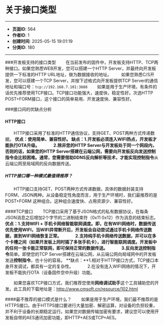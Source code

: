# 关于接口类型

---
- **页面ID**: 564
- **作者ID**: 1
- **创建时间**: 2025-05-15 19:01:19
- **分类ID**: 180
---

###开发板支持的接口类型
　　在当前发布的固件中，开发板支持HTTP、TCP两种接口。如果您熟悉WEB开发，您可以搭建一个HTTP Server，并最终向开发板提供一下标准的HTTP URL地址，做为数据接收的地址。
　　如果您熟悉C/S开发，您可以搭建一个TCP Server，并按下述格式向开发板提供TCP Server的通信地址和端口号：`tcp://192.168.7.101:3888`
　　如果是用于生产环境，有条件的话优先推荐使用TCP接口。TCP接口功能强大，速度快，稳定性好。次选HTTP POST+FORM接口，这个接口的简单易用、开发速度快、兼容性好。

###接口间的优缺点分析
#### HTTP接口
　　HTTP接口采用了标准的HTTP通信协议，支持GET、POST两种方式传递数据。
**优点：**使用简单、兼容性好。
**缺点：**1.开发板必须连入WIFI热点，开发板才能执行OTA升级。
　　　2.除非您的HTTP Server与开发板处于同一个网段内，否则的话，如果您的HTTP Server搭建在云端公网，需要向开发板反向发送**控制指令**会比较困难。通常，您需要借助DDNS反向解析等技术，才能实现**控制指令**从云端公网至局域网的反向数据传送。
   
##### HTTP接口哪一种模式最值得推荐？
　　HTTP接口支持GET、POST两种方式传递数据，具体的数据封装支持FORM、JSON两种。从设备稳定性角度而言，用于生产环境时，我们最推荐的是 POST+FORM 这种组合。这种组合速度快、占用资源少、兼容性好。
   

####TCP接口
　　TCP接口采用了基于JSON格式的私有数据协议，在每条JSON消息之后增加2个字节的二进制结束符（0x11 0x12）作为消息的结束标志。
**优点：**1.支持WIFI + 手机卡网络智能联网调度。即，在有WIFI网络时，数据传送优先使用WIFI，当WIFI异常断开后，开发板会自动尝试通过手机卡网络传送数据，直到WIFI网络恢复正常。
　　　2.支持纯手机卡网络传送数据，并可以在多个卡槽之间（如果开发板上同时插了多张手机卡），进行智能联网调度。开发板中的任何一张卡能正常联网，即可保持正常的数据传送。
　　　3.反向发送**控制指令**简单。即使您的TCP Server搭建在云端公网，从云端公网向局域网中的开发板发送**控制指令**，也十分的容易。
**缺点：**1.相对于HTTP接口方式，TCP接口本身开发调试，都具有一定的复杂性。
　　　2.在没有连入WIFI网络的情况下，开发板不能执行OTA（设备固件空中升级）功能。

　　如果您喜欢TCP接口方式，我们推荐您使用**网络调试助手**这个工具辅助您的开发。此工具的下载地址是：http://www.cmsoft.cn/resource/102.html
  
####最不推荐的接口模式是什么？
　　如果是用于生产环境，我们最不推荐的是HTTPS接口。由于HTTPS接口要进行大量加密、解密运算，对设备的负担较重，并不利于设备的长期稳定运行。如果您对数据传输加密有要求，建议您可以使用开发板自带的AES通讯加密功能，即HTTP+AES或TCP+AES。
